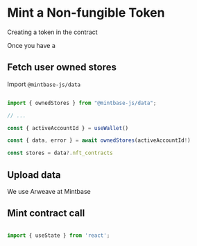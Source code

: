 # Mint a Non-fungible Token

Creating a token in the contract

Once you have a 

## Fetch user owned stores

Import `@mintbase-js/data`

```jsx

import { ownedStores } from "@mintbase-js/data";

// ...

const { activeAccountId } = useWallet()

const { data, error } = await ownedStores(activeAccountId!)

const stores = data?.nft_contracts

```

## Upload data

We use Arweave at Mintbase

## Mint contract call

```jsx

import { useState } from 'react';

```
